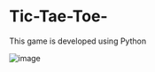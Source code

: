 # Tic-Tae-Toe-
This game is developed using Python

![image](https://github.com/Arpitha-Rajeev1/Tic-Tae-Toe-/assets/108493146/d16bcbcd-b6c4-4646-925f-1a9b4c220402)

